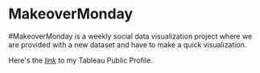 # MakeoverMonday
#MakeoverMonday is a weekly social data visualization project where we are provided with a new dataset and have to make a quick visualization.

Here's the [_link_](https://public.tableau.com/profile/shashank.jain3620#!) to my Tableau Public Profile. 
